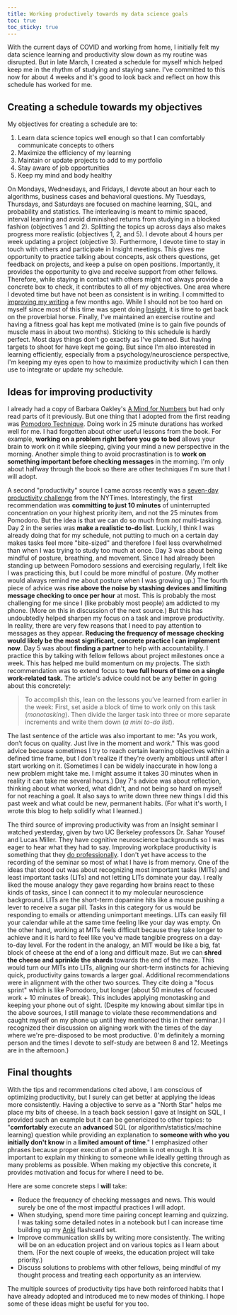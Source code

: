 ```yaml
---
title: Working productively towards my data science goals
toc: true
toc_sticky: true
---
```


With the current days of COVID and working from home, I initially felt my data science learning and productivity slow down as my routine was disrupted. But in late March, I created a schedule for myself which helped keep me in the rhythm of studying and staying sane. I've committed to this now for about 4 weeks and it's good to look back and reflect on how this schedule has worked for me.

## Creating a schedule towards my objectives

My objectives for creating a schedule are to:
1. Learn data science topics well enough so that I can comfortably communicate concepts to others
2. Maximize the efficiency of my learning
3. Maintain or update projects to add to my portfolio
4. Stay aware of job opportunities
5. Keep my mind and body healthy

On Mondays, Wednesdays, and Fridays, I devote about an hour each to algorithms, business cases and behavioral questions. My Tuesdays, Thursdays, and Saturdays are focused on machine learning, SQL, and probability and statistics. The interleaving is meant to mimic spaced, interval learning and avoid diminished returns from studying in a blocked fashion (objectives 1 and 2). Splitting the topics up across days also makes progress more realistic (objectives 1, 2, and 5). I devote about 4 hours per week updating a project (objective 3). Furthermore, I devote time to stay in touch with others and participate in Insight meetings. This gives me opportunity to practice talking about concepts, ask others questions, get feedback on projects, and keep a pulse on open positions. Importantly, it provides the opportunity to give and receive support from other fellows. Therefore, while staying in contact with others might not always provide a concrete box to check, it contributes to all of my objectives. One area where I devoted time but have not been as consistent is in writing. I committed to [improving my writing](https://benslack19.github.io/writing/) a few months ago. While I should not be too hard on myself since most of this time was spent doing [Insight](https://insightfellows.com/data-science), it is time to get back on the proverbial horse. Finally, I've maintained an exercise routine and having a fitness goal has kept me motivated (mine is to gain five pounds of muscle mass in about two months). Sticking to this schedule is hardly perfect. Most days things don't go exactly as I've planned. But having targets to shoot for have kept me going. But since I'm also interested in learning efficiently, especially from a psychology/neuroscience perspective, I'm keeping my eyes open to how to maximize productivity which I can then use to integrate or update my schedule.

## Ideas for improving productivity

I already had a copy of Barbara Oakley's [A Mind for Numbers](https://www.amazon.com/Mind-Numbers-Science-Flunked-Algebra-ebook/dp/B00G3L19ZU) but had only read parts of it previously. But one thing that I adopted from the first reading was [Pomodoro Technique](https://en.wikipedia.org/wiki/Pomodoro_Technique). Doing work in 25 minute durations has worked well for me. I had forgotten about other useful lessons from the book. For example, **working on a problem right before you go to bed** allows your brain to work on it while sleeping, giving your mind a new perspective in the morning. Another simple thing to avoid procrastination is to **work on something important before checking messages** in the morning. I'm only about halfway through the book so there are other techniques I'm sure that I will adopt.

A second "productivity" source I came across recently was a [seven-day productivity challenge](https://www.nytimes.com/programs/productivity-challenge) from the NYTimes. Interestingly, the first recommendation was **committing to just 10 minutes** of uninterrupted concentration on your highest priority item, and not the 25 minutes from Pomodoro. But the idea is that we can do so much from *not* multi-tasking. Day 2 in the series was **make a realistic to-do list**. Luckily, I think I was already doing that for my schedule, not putting to much on a certain day makes tasks feel more "bite-sized" and therefore I feel less overwhelmed than when I was trying to study too much at once. Day 3 was about being mindful of posture, breathing, and movement. Since I had already been standing up between Pomodoro sessions and exercising regularly, I felt like I was practicing this, but I could be more mindful of posture. (My mother would always remind me about posture when I was growing up.) The fourth piece of advice was **rise above the noise by stashing devices and limiting message checking to once per hour** at most. This is probably the most challenging for me since I (like probably most people) am addicted to my phone. (More on this in discussion of the next source.) But this has undoubtedly helped sharpen my focus on a task and improve productivity. In reality, there are very few reasons that I need to pay attention to messages as they appear. **Reducing the frequency of message checking would likely be the most significant, concrete practice I can implement now**. Day 5 was about **finding a partner** to help with accountability. I practice this by talking with fellow fellows about project milestones once a week. This has helped me build momentum on my projects. The sixth recommendation was to extend focus to **two full hours of time on a single work-related task.** The article's advice could not be any better in going about this concretely:

> To accomplish this, lean on the lessons you’ve learned from earlier in the week: First, set aside a block of time to work only on this task (*monotasking*). Then divide the larger task into three or more separate increments and write them down (*a mini to-do list*).

The last sentence of the article was also important to me: "As you work, don’t focus on quality. Just live in the moment and *work*." This was good advice because sometimes I try to reach certain learning objectives within a defined time frame, but I don't realize if they're overly ambitious until after I start working on it. (Sometimes I can be widely inaccurate in how long a new problem might take me. I might assume it takes 30 minutes when in reality it can take me several hours.) Day 7's advice was about reflection, thinking about what worked, what didn't, and not being so hard on myself for not reaching a goal. It also says to write down three new things I did this past week and what could be new, permanent habits. (For what it's worth, I wrote this blog to help solidify what I learned.)

The third source of improving productivity was from an Insight seminar I watched yesterday, given by two UC Berkeley professors Dr. Sahar Yousef and Lucas Miller. They have cognitive neuroscience backgrounds so I was eager to hear what they had to say. Improving workplace productivity is something that they [do professionally](https://stoa.partners). I don't yet have access to the recording of the seminar so most of what I have is from memory. One of the ideas that stood out was about recognizing most important tasks (MITs) and least important tasks (LITs) and not letting LITs dominate your day. I really liked the mouse analogy they gave regarding how brains react to these kinds of tasks, since I can connect it to my molecular neuroscience background. LITs are the short-term dopamine hits like a mouse pushing a lever to receive a sugar pill. Tasks in this category for us would be responding to emails or attending unimportant meetings. LITs can easily fill your calendar while at the same time feeling like your day was empty. On the other hand, working at MITs feels difficult because they take longer to achieve and it is hard to feel like you've made tangible progress on a day-to-day level. For the rodent in the analogy, an MIT would be like a big, fat block of cheese at the end of a long and difficult maze. But we can **shred the cheese and sprinkle the shards** towards the end of the maze. This would turn our MITs into LITs, aligning our short-term instincts for achieving quick, productivity gains towards a larger goal. Additional recommendations were in alignment with the other two sources. They cite doing a "focus sprint" which is like Pomodoro, but longer (about 50 minutes of focused work + 10 minutes of break). This includes applying monotasking and keeping your phone out of sight. (Despite my knowing about similar tips in the above sources, I still manage to violate these recommendations and caught myself on my phone up until they mentioned this in their seminar.) I recognized their discussion on aligning work with the times of the day where we're pre-disposed to be most productive. (I'm definitely a morning person and the times I devote to self-study are between 8 and 12. Meetings are in the afternoon.)

## Final thoughts

With the tips and recommendations cited above, I am conscious of optimizing productivity, but I surely can get better at applying the ideas more consistently. Having a objective to serve as a "North Star" helps me place my bits of cheese. In a teach back session I gave at Insight on SQL, I provided such an example but it can be genericized to other topics: to "**comfortably** execute an **advanced** SQL (or algorithm/statistics/machine learning) question while providing an explanation to **someone with who you initially don't know** in a **limited amount of time**." I emphasized other phrases because proper execution of a problem is not enough. It is important to explain my thinking to someone while ideally getting through as many problems as possible. When making my objective this concrete, it provides motivation and focus for where I need to be.

 Here are some concrete steps I **will** take:
- Reduce the frequency of checking messages and news. This would surely be one of the most impactful practices I will adopt.
- When studying, spend more time pairing concept learning and quizzing. I was taking some detailed notes in a notebook but I can increase time building up my [Anki](https://ankiweb.net/about) flashcard set.
- Improve communication skills by writing more consistently. The writing will be on an education project and on various topics as I learn about them. (For the next couple of weeks, the education project will take priority.)
- Discuss solutions to problems with other fellows, being mindful of my thought process and treating each opportunity as an interview.

The multiple sources of productivity tips have both reinforced habits that I have already adopted and introduced me to new modes of thinking. I hope some of these ideas might be useful for you too.
